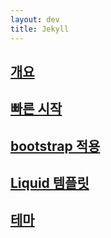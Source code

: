 ```yaml
---
layout: dev
title: Jekyll
---
```

## [개요](개요)

## [빠른 시작](빠른-시작)

## [bootstrap 적용](bootstrap-적용)

## [Liquid 템플릿](Liquid-템플릿)

## [테마](테마)
